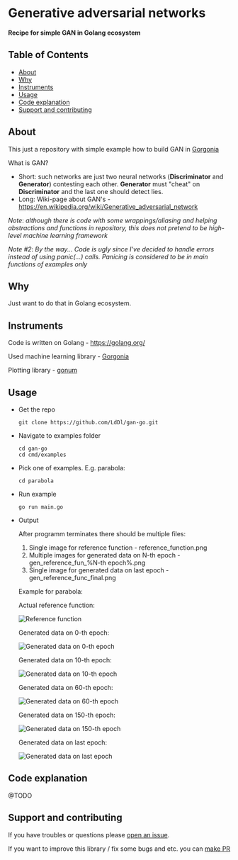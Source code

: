 # Generative adversarial networks
**Recipe for simple GAN in Golang ecosystem**


## Table of Contents

- [About](#about)
- [Why](#why)
- [Instruments](#instruments)
- [Usage](#usage)
- [Code explanation](#code-explanation)
- [Support and contributing](#support-and-contributing)

## About
This just a repository with simple example how to build GAN in [Gorgonia](https://gorgonia.org/)

What is GAN? 
* Short: such networks are just two neural networks (**Discriminator** and **Generator**) contesting each other. **Generator** must "cheat" on **Discriminator** and the last one should detect lies.
* Long: Wiki-page about GAN's - https://en.wikipedia.org/wiki/Generative_adversarial_network

_Note_: *although there is code with some wrappings/aliasing and helping abstractions and functions in repository, this does not pretend to be high-level machine learning framework*

_Note #2_: *By the way... Code is ugly since I've decided to handle errors instead of using panic(...) calls. Panicing is considered to be in main functions of examples only*

## Why
Just want to do that in Golang ecosystem.

## Instruments
Code is written on Golang - https://golang.org/

Used machine learning library - [Gorgonia](https://github.com/gorgonia/gorgonia)

Plotting library - [gonum](https://github.com/gonum/plot#gonum-plot)

## Usage

* Get the repo
    ```shell
    git clone https://github.com/LdDl/gan-go.git
    ```

* Navigate to examples folder
    ```shell
    cd gan-go
    cd cmd/examples
    ```

* Pick one of examples. E.g. parabola:
    ```shell
    cd parabola
    ```

* Run example
    ```
    go run main.go
    ```

* Output

    After programm terminates there should be multiple files:
    1. Single image for reference function - reference_function.png
    2. Multiple images for generated data on N-th epoch - gen_reference_fun_%N-th epoch%.png
    3. Single image for generated data on last epoch - gen_reference_func_final.png

    Example for parabola:

    Actual reference function:

    ![Reference function](cmd/examples/parabola/output/reference_function.png)

    Generated data on 0-th epoch:

    ![Generated data on 0-th epoch](cmd/examples/parabola/output/gen_reference_func_0.png)

    Generated data on 10-th epoch:

    ![Generated data on 10-th epoch](cmd/examples/parabola/output/gen_reference_func_10.png)

    Generated data on 60-th epoch:

    ![Generated data on 60-th epoch](cmd/examples/parabola/output/gen_reference_func_60.png)

    Generated data on 150-th epoch:

    ![Generated data on 150-th epoch](cmd/examples/parabola/output/gen_reference_func_150.png)

    Generated data on last epoch:

    ![Generated data on last epoch](cmd/examples/parabola/output/gen_reference_func_final.png)


## Code explanation
@TODO

## Support and contributing
If you have troubles or questions please [open an issue](https://github.com/LdDl/gan-go/issues/new).

If you want to improve this library / fix some bugs and etc. you can [make PR](https://github.com/LdDl/gan-go/compare)